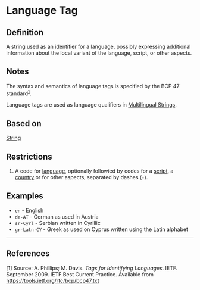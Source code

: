# Language Tag

## Definition
A string used as an identifier for a language, possibly expressing additional information about the local variant of the language, script, or other aspects.  

## Notes
The syntax and semantics of language tags is specified by the BCP 47 standard<sup>[1](#fn1)</sup>.

Language tags are used as language qualifiers in [Multilingual Strings](../datatypes/Multilingual_String.md).

## Based on
[String](../datatypes/String.md)

## Restrictions
1. A code for [language](../datatypes/Language.md), optionally followied by codes 
for a [script](../datatypes/Script.md), a [country](../datatypes/Country.md) or for other aspects, separated by dashes (`-`).

## Examples
- `en` - English
- `de-AT` - German as used in Austria
- `sr-Cyrl` - Serbian written in Cyrillic 
- `gr-Latn-CY` - Greek as used on Cyprus written using the Latin alphabet

---
## References
<a name="fn1">\[1\]</a> Source: A. Phillips; M. Davis. *Tags for Identifying Languages*. IETF. September 2009. IETF Best Current Practice. Available from https://tools.ietf.org/rfc/bcp/bcp47.txt 
